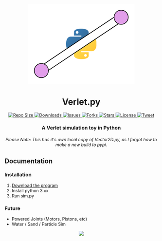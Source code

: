 <p align="center">
    <a href="https://github.com/oxi-dev0/Verlet.py/releases">
        <img src="https://github.com/oxi-dev0/Verlet.py/blob/main/Images/Logo.png" width=350>
    </a>
</p>

<h1 align="center"> Verlet.py </h2>
<p align="center">
    <a href="#">
        <img src="https://img.shields.io/github/repo-size/oxi-dev0/Verlet.py" alt="Repo Size">
    </a>
    <a href="https://github.com/oxi-dev0/Verlet.py/releases">
        <img src="https://img.shields.io/github/downloads/oxi-dev0/Verlet.py/total" alt="Downloads">
    </a>
    <a href="https://github.com/oxi-dev0/Verlet.py/issues">
        <img src="https://img.shields.io/github/issues/oxi-dev0/Verlet.py" alt="Issues">
    </a>
    <a href="#">
        <img src="https://img.shields.io/github/forks/oxi-dev0/Verlet.py" alt="Forks">
    </a>
    <a href="#">
        <img src="https://img.shields.io/github/stars/oxi-dev0/Verlet.py" alt="Stars">
    </a>
    <a href="https://en.wikipedia.org/wiki/MIT_License">
        <img src="https://img.shields.io/github/license/oxi-dev0/Verlet.py" alt="License">
    </a>
    <a href="https://twitter.com/intent/tweet?text=Check%20out%20this%20cool%20Tkinter%20verlet%20sim%21%20https%3A%2F%2Fgithub.com%2Foxi-dev0%2Verlet.py%2F">
      <img src="https://img.shields.io/twitter/url?style=social&url=https%3A%2F%2Fgithub.com%2Foxi-dev0%2FVerlet.py" alt="Tweet">
    </a>
</p>

<h3 align="center"> A Verlet simulation toy in Python </h3>
<h6 align="center"> Please Note: This has it's own local copy of Vector2D.py, as I forgot how to make a new build to pypi. </h1>


<h2> Documentation </h2>

### Installation
1. [Download the program](https://github.com/oxi-dev0/Verlet.py/releases)
2. Install python 3.xx
3. Run sim.py


### Future
- Powered Joints (Motors, Pistons, etc)
- Water / Sand / Particle Sim


<p align="center">
    <a href="#">
        <img src="https://user-images.githubusercontent.com/33568643/132953990-c72c696e-0d71-4939-9521-ccdd8857990b.jpg" width=500>
    </a>
 </p>

